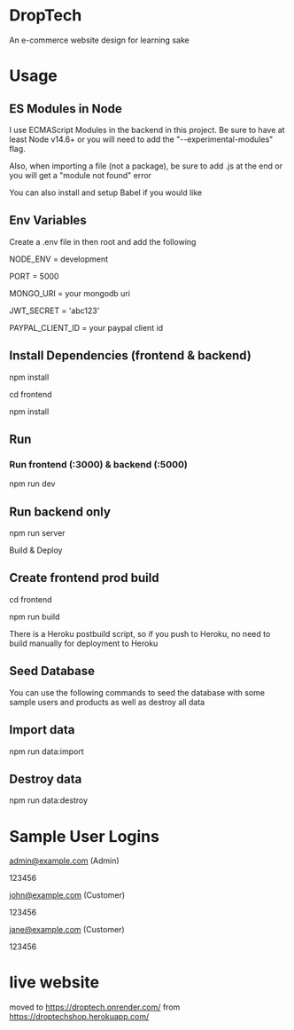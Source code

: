 # DropTech
An e-commerce website design for learning sake


# Usage

## ES Modules in Node
I use ECMAScript Modules in the backend in this project. Be sure to have at least Node v14.6+ or you will need to add the "--experimental-modules" flag.

Also, when importing a file (not a package), be sure to add .js at the end or you will get a "module not found" error

You can also install and setup Babel if you would like

## Env Variables
Create a .env file in then root and add the following

NODE_ENV = development

PORT = 5000

MONGO_URI = your mongodb uri

JWT_SECRET = 'abc123'

PAYPAL_CLIENT_ID = your paypal client id


## Install Dependencies (frontend & backend)

npm install

cd frontend

npm install

## Run
### Run frontend (:3000) & backend (:5000)

npm run dev

## Run backend only
npm run server

Build & Deploy

## Create frontend prod build
cd frontend

npm run build

There is a Heroku postbuild script, so if you push to Heroku, no need to build manually for deployment to Heroku

## Seed Database
You can use the following commands to seed the database with some sample users and products as well as destroy all data

## Import data

npm run data:import

## Destroy data
npm run data:destroy

# Sample User Logins

admin@example.com (Admin)

123456

john@example.com (Customer)

123456

jane@example.com (Customer)

123456

# live website
moved to https://droptech.onrender.com/ from https://droptechshop.herokuapp.com/
